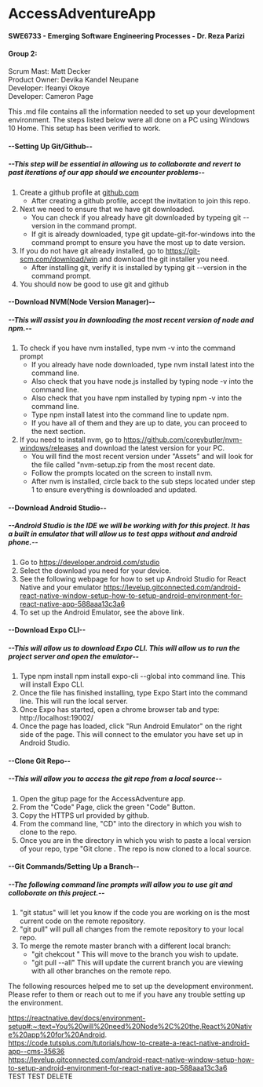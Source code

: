 # **AccessAdventureApp**
#### SWE6733 - Emerging Software Engineering Processes - Dr. Reza Parizi

#### **Group 2:**
Scrum Mast: Matt Decker  
Product Owner: Devika Kandel Neupane    
Developer: Ifeanyi Okoye   
Developer: Cameron Page  
 
This .md file contains all the information needed to set up your development environment. The steps listed below were all done on a PC using Windows 10 Home. This setup has been verified to work.  
  
#### --Setting Up Git/Github--
##### --This step will be essential in allowing us to collaborate and revert to past iterations of our app should we encounter problems--
  
  1. Create a github profile at [github.com](https://github.com/)
     - After creating a github profile, accept the invitation to join this repo.
  2. Next we need to ensure that we have git downloaded. 
     - You can check if you already have git downloaded by typeing git --version in the command prompt.
     - If git is already downloaded, type git update-git-for-windows into the command prompt to ensure you have the most up to date version.
  3. If you do not have git already installed, go to https://git-scm.com/download/win and download the git installer you need.
     - After installing git, verify it is installed by typing git --version in the command prompt.
  4. You should now be good to use git and github    
  
#### --Download NVM(Node Version Manager)--
##### --This will assist you in downloading the most recent version of node and npm.--

  1. To check if you have nvm installed, type nvm -v into the command prompt
     -  If you already have node downloaded, type nvm install latest into the command line.
     -  Also check that you have node.js installed by typing node -v into the command line.
     -  Also check that you have npm installed by typing npm -v into the command line.
     -  Type npm install latest into the command line to update npm.
     -  If you have all of them and they are up to date, you can proceed to the next section.
  2. If you need to install nvm, go to https://github.com/coreybutler/nvm-windows/releases and download the latest version for your PC.
     -  You will find the most recent version under "Assets" and will look for the file called "nvm-setup.zip from the most recent date.
     -  Follow the prompts located on the screen to install nvm. 
     -  After nvm is installed, circle back to the sub steps located under step 1 to ensure everything is downloaded and updated.
  
#### --Download Android Studio--
##### --Android Studio is the IDE we will be working with for this project. It has a built in emulator that will allow us to test apps without and android phone.--
  1. Go to https://developer.android.com/studio
  2. Select the download you need for your device.
  3. See the following webpage for how to set up Android Studio for React Native and your emulator https://levelup.gitconnected.com/android-react-native-window-setup-how-to-setup-android-environment-for-react-native-app-588aaa13c3a6
  4. To set up the Android Emulator, see the above link.
 
#### --Download Expo CLI--
##### --This will allow us to download Expo CLI. This will allow us to run the project server and open the emulator--  
  1. Type npm install npm install expo-cli --global into command line. This will install Expo CLI.  
  2. Once the file has finished installing, type Expo Start into the command line. This will run the local server.
  3. Once Expo has started, open a chrome browser tab and type: http://localhost:19002/  
  4. Once the page has loaded, click "Run Android Emulator" on the right side of the page. This will connect to the emulator you have set up in Android Studio.  
 
#### --Clone Git Repo--
##### --This will allow you to access the git repo from a local source-- 
  1. Open the gitup page for the AccessAdventure app.  
  2. From the "Code" Page, click the green "Code" Button.
  3. Copy the HTTPS url provided by github.
  4. From the command line, "CD" into the directory in which you wish to clone to the repo.  
  5. Once you are in the directory in which you wish to paste a local version of your repo, type "Git clone <paste url you copied from github>. The repo is now cloned to a local source.

#### --Git Commands/Setting Up a Branch--
##### --The following command line prompts will allow you to use git and colloborate on this project.--  
  1. "git status" will let you know if the code you are working on is the most current code on the remote repository.  
  2. "git pull" will pull all changes from the remote repository to your local repo.
  3. To merge the remote master branch with a different local branch:
     - "git chekcout <branch-name>" This will move to the branch you wish to update.
     - "git pull --all" This will update the current branch you are viewing with all other branches on the remote repo.




The following resources helped me to set up the development environment. Please refer to them or reach out to me if you have any trouble setting up the environment.   

https://reactnative.dev/docs/environment-setup#:~:text=You%20will%20need%20Node%2C%20the,React%20Native%20app%20for%20Android.   
https://code.tutsplus.com/tutorials/how-to-create-a-react-native-android-app--cms-35636   
https://levelup.gitconnected.com/android-react-native-window-setup-how-to-setup-android-environment-for-react-native-app-588aaa13c3a6
<br> TEST TEST DELETE
